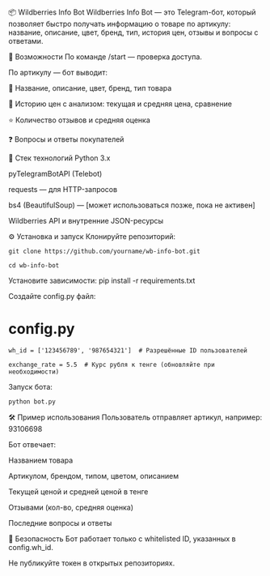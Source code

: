 📦 Wildberries Info Bot
Wildberries Info Bot — это Telegram-бот, который позволяет быстро получать информацию о товаре по артикулу: название, описание, цвет, бренд, тип, история цен, отзывы и вопросы с ответами.

🚀 Возможности
По команде /start — проверка доступа.

По артикулу — бот выводит:

📌 Название, описание, цвет, бренд, тип товара

💸 Историю цен с анализом: текущая и средняя цена, сравнение

⭐ Количество отзывов и средняя оценка

❓ Вопросы и ответы покупателей

🧩 Стек технологий
Python 3.x

pyTelegramBotAPI (Telebot)

requests — для HTTP-запросов

bs4 (BeautifulSoup) — [может использоваться позже, пока не активен]

Wildberries API и внутренние JSON-ресурсы

⚙️ Установка и запуск
Клонируйте репозиторий:

    git clone https://github.com/yourname/wb-info-bot.git
    
    cd wb-info-bot
  
Установите зависимости:
    pip install -r requirements.txt

Создайте config.py файл:
  # config.py
    wh_id = ['123456789', '987654321']  # Разрешённые ID пользователей
  
    exchange_rate = 5.5  # Курс рубля к тенге (обновляйте при необходимости)

  
Запуск бота:

    python bot.py
🛠 Пример использования
Пользователь отправляет артикул, например: 93106698

Бот отвечает:

Названием товара

Артикулом, брендом, типом, цветом, описанием

Текущей ценой и средней ценой в тенге

Отзывами (кол-во, средняя оценка)

Последние вопросы и ответы

🔐 Безопасность
Бот работает только с whitelisted ID, указанных в config.wh_id.

Не публикуйте токен в открытых репозиториях.

